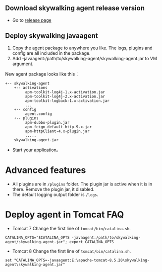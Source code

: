 ## Download skywalking agent release version
- Go to [release page](http://skywalking.apache.org/downloads/)

## Deploy skywalking javaagent
1. Copy the agent package to anywhere you like. The logs, plugins and config are all included in the package.
2. Add -javaagent:/path/to/skywalking-agent/skywalking-agent.jar to VM argument. 

New agent package looks like this：
```
+-- skywalking-agent
    +-- activations
         apm-toolkit-log4j-1.x-activation.jar
         apm-toolkit-log4j-2.x-activation.jar
         apm-toolkit-logback-1.x-activation.jar
         ...
    +-- config
         agent.config  
    +-- plugins
         apm-dubbo-plugin.jar
         apm-feign-default-http-9.x.jar
         apm-httpClient-4.x-plugin.jar
         .....
    skywalking-agent.jar
```

- Start your application。

# Advanced features
- All plugins are in `/plugins` folder. The plugin jar is active when it is in there. Remove the plugin jar, it disabled.
- The default logging output folder is `/logs`.

# Deploy agent in Tomcat FAQ
- Tomcat 7
Change the first line of `tomcat/bin/catalina.sh`.
```shell
CATALINA_OPTS="$CATALINA_OPTS -javaagent:/path/to/skywalking-agent/skywalking-agent.jar"; export CATALINA_OPTS
```

- Tomcat 8
Change the first line of `tomcat/bin/catalina.sh`.
```shell
set "CATALINA_OPTS=-javaagent:E:\apache-tomcat-8.5.20\skywalking-agent\skywalking-agent.jar"
```